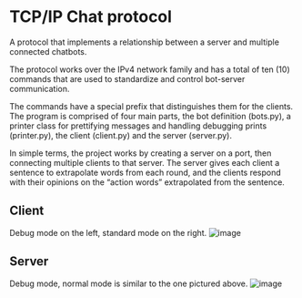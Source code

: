 # TCP/IP Chat protocol

A protocol that implements a relationship between a server and multiple connected chatbots.

The protocol works over the IPv4 network family and has a total of ten (10) commands that are used to standardize and control bot-server communication.

The commands have a special prefix that distinguishes them for the clients. The program is comprised of four main parts, the bot definition (bots.py), a printer class for prettifying messages and handling debugging prints (printer.py), the client (client.py) and the server (server.py).

In simple terms, the project works by creating a server on a port, then connecting multiple clients to that server. The server gives each client a sentence to extrapolate words from each round, and the clients respond with their opinions on the “action words” extrapolated from the sentence.

## Client

Debug mode on the left, standard mode on the right.
![image](https://user-images.githubusercontent.com/38101463/166141865-dabeb476-7622-4f12-931b-98c0956cb066.png)


## Server

Debug mode, normal mode is similar to the one pictured above.
![image](https://user-images.githubusercontent.com/38101463/166141955-8c03f3cb-cf40-48ba-b095-9e36ca167ed3.png)

